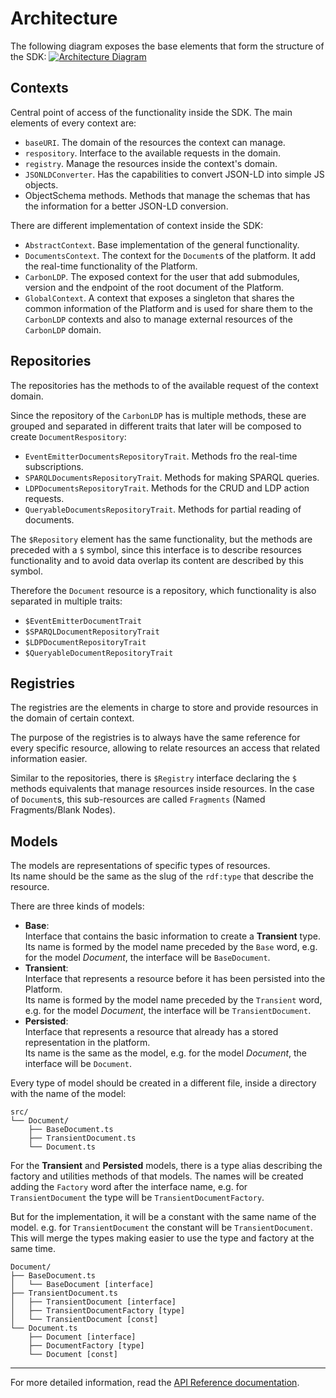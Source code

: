 # Architecture

The following diagram exposes the base elements that form the structure of the SDK:
[![Architecture Diagram][diagram]][diagram]

## Contexts

Central point of access of the functionality inside the SDK.
The main elements of every context are:
  - `baseURI`. The domain of the resources the context can manage.
  - `respository`. Interface to the available requests in the domain.
  - `registry`. Manage the resources inside the context's domain.
  - `JSONLDConverter`. Has the capabilities to convert JSON-LD into simple JS objects.
  - ObjectSchema methods. Methods that manage the schemas that has the information for a better JSON-LD conversion.
  
There are different implementation of context inside the SDK:
  - `AbstractContext`. Base implementation of the general functionality.
  - `DocumentsContext`. The context for the `Document`s of the platform. It add the real-time functionality of the Platform.
  - `CarbonLDP`. The exposed context for the user that add submodules, version and the endpoint of the root document of the Platform.
  - `GlobalContext`. A context that exposes a singleton that shares the common information of the Platform and is used for share them to the `CarbonLDP` contexts and also to manage external resources of the `CarbonLDP` domain.

## Repositories

The repositories has the methods to of the available request of the context domain.

Since the repository of the `CarbonLDP` has is multiple methods, these are grouped and separated in different traits that later will be composed to create `DocumentRespository`:
- `EventEmitterDocumentsRepositoryTrait`. Methods fro the real-time subscriptions.
- `SPARQLDocumentsRepositoryTrait`. Methods for making SPARQL queries.
- `LDPDocumentsRepositoryTrait`. Methods for the CRUD and LDP action requests.
- `QueryableDocumentsRepositoryTrait`. Methods for partial reading of documents.

The `$Repository` element has the same functionality, but the methods are preceded with a `$` symbol,
since this interface is to describe resources functionality and to avoid data overlap its content are described by this symbol.

Therefore the `Document` resource is a repository, which functionality is also separated in multiple traits:
- `$EventEmitterDocumentTrait`
- `$SPARQLDocumentRepositoryTrait`
- `$LDPDocumentRepositoryTrait`
- `$QueryableDocumentRepositoryTrait`

## Registries

The registries are the elements in charge to store and provide resources in the domain of certain context.

The purpose of the registries is to always have the same reference for every specific resource,
allowing to relate resources an access that related information easier.

Similar to the repositories, there is `$Registry` interface declaring the `$` methods equivalents
that manage resources inside resources.
In the case of `Document`s, this sub-resources are called `Fragments` (Named Fragments/Blank Nodes).

## Models

The models are representations of specific types of resources.<br>
Its name should be the same as the slug of the `rdf:type` that describe the resource.

There are three kinds of models:
- **Base**:<br>
  Interface that contains the basic information to create a **Transient** type.<br>
  Its name is formed by the model name preceded by the `Base` word,
  e.g. for the model _Document_, the interface will be `BaseDocument`. 
- **Transient**:<br>
  Interface that represents a resource before it has been persisted into the Platform.<br>
  Its name is formed by the model name preceded by the `Transient` word,
  e.g. for the model _Document_, the interface will be `TransientDocument`.
- **Persisted**:<br>
  Interface that represents a resource that already has a stored representation in the platform.<br>
  Its name is the same as the model,
  e.g. for the model _Document_, the interface will be `Document`.

Every type of model should be created in a different file,
inside a directory with the name of the model:
```text
src/
└── Document/
	├── BaseDocument.ts
	├── TransientDocument.ts
	└── Document.ts
```

For the **Transient** and **Persisted** models, there is a type alias describing
the factory and utilities methods of that models.
The names will be created adding the `Factory` word after the interface name,
e.g. for `TransientDocument` the type will be `TransientDocumentFactory`.

But for the implementation, it will be a constant with the same name of the model.
e.g. for `TransientDocument` the constant will be `TransientDocument`.
This will merge the types making easier to use the type and factory at the same time.  

```text
Document/
├── BaseDocument.ts
│	└── BaseDocument [interface]
├── TransientDocument.ts
│	├── TransientDocument [interface]
│	├── TransientDocumentFactory [type]
│	└── TransientDocument [const]
└── Document.ts
	├── Document [interface]
	├── DocumentFactory [type]
	└── Document [const]
```

---

For more detailed information, read the [API Reference documentation](https://carbonldp.github.io/carbonldp-js-sdk/). 


<!-- Links -->
[diagram]: https://www.lucidchart.com/publicSegments/view/56af8fa0-f27e-497c-98aa-da24012ebfa4/image.png
